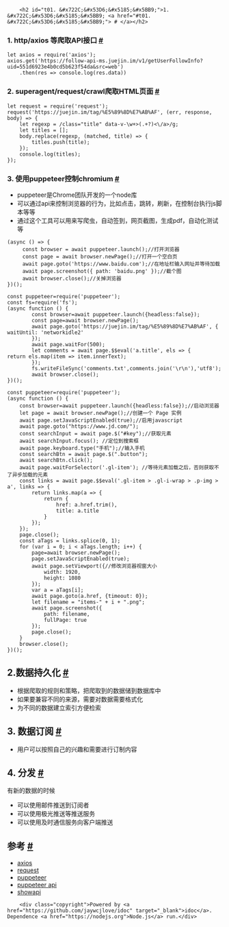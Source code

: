 
        <h2 id="t01. &#x722C;&#x53D6;&#x5185;&#x5BB9;">1. &#x722C;&#x53D6;&#x5185;&#x5BB9; <a href="#t01. &#x722C;&#x53D6;&#x5185;&#x5BB9;"> # </a></h2>
<h3 id="t11. http/axios &#x7B49;&#x722C;&#x53D6;API&#x63A5;&#x53E3;">1. http/axios &#x7B49;&#x722C;&#x53D6;API&#x63A5;&#x53E3; <a href="#t11. http/axios &#x7B49;&#x722C;&#x53D6;API&#x63A5;&#x53E3;"> # </a></h3>
<pre><code class="lang-js"><span class="hljs-keyword">let</span> axios = <span class="hljs-built_in">require</span>(<span class="hljs-string">&apos;axios&apos;</span>);
axios.get(<span class="hljs-string">&apos;https://follow-api-ms.juejin.im/v1/getUserFollowInfo?uid=551d6923e4b0cd5b623f54da&amp;src=web&apos;</span>)
    .then(<span class="hljs-function"><span class="hljs-params">res</span> =&gt;</span> <span class="hljs-built_in">console</span>.log(res.data))
</code></pre>
<h3 id="t22. superagent/request/crawl&#x722C;&#x53D6;HTML&#x9875;&#x9762;">2. superagent/request/crawl&#x722C;&#x53D6;HTML&#x9875;&#x9762; <a href="#t22. superagent/request/crawl&#x722C;&#x53D6;HTML&#x9875;&#x9762;"> # </a></h3>
<pre><code class="lang-js"><span class="hljs-keyword">let</span> request = <span class="hljs-built_in">require</span>(<span class="hljs-string">&apos;request&apos;</span>);
request(<span class="hljs-string">&apos;https://juejin.im/tag/%E5%89%8D%E7%AB%AF&apos;</span>, (err, response, body) =&gt; {
    <span class="hljs-keyword">let</span> regexp = <span class="hljs-regexp">/class=&quot;title&quot; data-v-\w+&gt;(.+?)&lt;\/a&gt;/g</span>;
    <span class="hljs-keyword">let</span> titles = [];
    body.replace(regexp, (matched, title) =&gt; {
        titles.push(title);
    });
    <span class="hljs-built_in">console</span>.log(titles);
});
</code></pre>
<h3 id="t33. &#x4F7F;&#x7528;puppeteer&#x63A7;&#x5236;chromium">3. &#x4F7F;&#x7528;puppeteer&#x63A7;&#x5236;chromium <a href="#t33. &#x4F7F;&#x7528;puppeteer&#x63A7;&#x5236;chromium"> # </a></h3>
<ul>
<li>puppeteer&#x662F;Chrome&#x56E2;&#x961F;&#x5F00;&#x53D1;&#x7684;&#x4E00;&#x4E2A;node&#x5E93;</li>
<li>&#x53EF;&#x4EE5;&#x901A;&#x8FC7;api&#x6765;&#x63A7;&#x5236;&#x6D4F;&#x89C8;&#x5668;&#x7684;&#x884C;&#x4E3A;&#xFF0C;&#x6BD4;&#x5982;&#x70B9;&#x51FB;&#xFF0C;&#x8DF3;&#x8F6C;&#xFF0C;&#x5237;&#x65B0;&#xFF0C;&#x5728;&#x63A7;&#x5236;&#x53F0;&#x6267;&#x884C;js&#x811A;&#x672C;&#x7B49;&#x7B49;</li>
<li>&#x901A;&#x8FC7;&#x8FD9;&#x4E2A;&#x5DE5;&#x5177;&#x53EF;&#x4EE5;&#x7528;&#x6765;&#x5199;&#x722C;&#x866B;&#xFF0C;&#x81EA;&#x52A8;&#x7B7E;&#x5230;&#xFF0C;&#x7F51;&#x9875;&#x622A;&#x56FE;&#xFF0C;&#x751F;&#x6210;pdf&#xFF0C;&#x81EA;&#x52A8;&#x5316;&#x6D4B;&#x8BD5;&#x7B49;</li>
</ul>
<pre><code class="lang-js">(<span class="hljs-keyword">async</span> () =&gt; {
     <span class="hljs-keyword">const</span> browser = <span class="hljs-keyword">await</span> puppeteer.launch();<span class="hljs-comment">//&#x6253;&#x5F00;&#x6D4F;&#x89C8;&#x5668;</span>
     <span class="hljs-keyword">const</span> page = <span class="hljs-keyword">await</span> browser.newPage();<span class="hljs-comment">//&#x6253;&#x5F00;&#x4E00;&#x4E2A;&#x7A7A;&#x767D;&#x9875;</span>
     <span class="hljs-keyword">await</span> page.goto(<span class="hljs-string">&apos;https://www.baidu.com&apos;</span>);<span class="hljs-comment">//&#x5728;&#x5730;&#x5740;&#x680F;&#x8F93;&#x5165;&#x7F51;&#x5740;&#x5E76;&#x7B49;&#x5F85;&#x52A0;&#x8F7D;</span>
     <span class="hljs-keyword">await</span> page.screenshot({ <span class="hljs-attr">path</span>: <span class="hljs-string">&apos;baidu.png&apos;</span> });<span class="hljs-comment">//&#x622A;&#x4E2A;&#x56FE;</span>
     <span class="hljs-keyword">await</span> browser.close();<span class="hljs-comment">//&#x5173;&#x6389;&#x6D4F;&#x89C8;&#x5668;</span>
})();
</code></pre>
<pre><code class="lang-js"><span class="hljs-keyword">const</span> puppeteer=<span class="hljs-built_in">require</span>(<span class="hljs-string">&apos;puppeteer&apos;</span>);
<span class="hljs-keyword">const</span> fs=<span class="hljs-built_in">require</span>(<span class="hljs-string">&apos;fs&apos;</span>);
(<span class="hljs-keyword">async</span> <span class="hljs-function"><span class="hljs-keyword">function</span> (<span class="hljs-params"></span>) </span>{
        <span class="hljs-keyword">const</span> browser=<span class="hljs-keyword">await</span> puppeteer.launch({<span class="hljs-attr">headless</span>:<span class="hljs-literal">false</span>});
        <span class="hljs-keyword">const</span> page=<span class="hljs-keyword">await</span> browser.newPage();
        <span class="hljs-keyword">await</span> page.goto(<span class="hljs-string">&apos;https://juejin.im/tag/%E5%89%8D%E7%AB%AF&apos;</span>, {
<span class="hljs-attr">waitUntil</span>: <span class="hljs-string">&apos;networkidle2&apos;</span>
        });
        <span class="hljs-keyword">await</span> page.waitFor(<span class="hljs-number">500</span>);
        <span class="hljs-keyword">let</span> comments = <span class="hljs-keyword">await</span> page.$$<span class="hljs-built_in">eval</span>(<span class="hljs-string">&apos;a.title&apos;</span>, els =&gt; {
<span class="hljs-keyword">return</span> els.map(<span class="hljs-function"><span class="hljs-params">item</span> =&gt;</span> item.innerText);
        });
        fs.writeFileSync(<span class="hljs-string">&apos;comments.txt&apos;</span>,comments.join(<span class="hljs-string">&apos;\r\n&apos;</span>),<span class="hljs-string">&apos;utf8&apos;</span>);
        <span class="hljs-keyword">await</span> browser.close();
})();
</code></pre>
<pre><code class="lang-js"><span class="hljs-keyword">const</span> puppeteer=<span class="hljs-built_in">require</span>(<span class="hljs-string">&apos;puppeteer&apos;</span>);
(<span class="hljs-keyword">async</span> <span class="hljs-function"><span class="hljs-keyword">function</span> (<span class="hljs-params"></span>) </span>{
    <span class="hljs-keyword">const</span> browser=<span class="hljs-keyword">await</span> puppeteer.launch({<span class="hljs-attr">headless</span>:<span class="hljs-literal">false</span>});<span class="hljs-comment">//&#x542F;&#x52A8;&#x6D4F;&#x89C8;&#x5668;</span>
    <span class="hljs-keyword">let</span> page = <span class="hljs-keyword">await</span> browser.newPage();<span class="hljs-comment">//&#x521B;&#x5EFA;&#x4E00;&#x4E2A; Page &#x5B9E;&#x4F8B;</span>
    <span class="hljs-keyword">await</span> page.setJavaScriptEnabled(<span class="hljs-literal">true</span>);<span class="hljs-comment">//&#x542F;&#x7528;javascript</span>
    <span class="hljs-keyword">await</span> page.goto(<span class="hljs-string">&quot;https://www.jd.com/&quot;</span>);
    <span class="hljs-keyword">const</span> searchInput = <span class="hljs-keyword">await</span> page.$(<span class="hljs-string">&quot;#key&quot;</span>);<span class="hljs-comment">//&#x83B7;&#x53D6;&#x5143;&#x7D20;</span>
    <span class="hljs-keyword">await</span> searchInput.focus(); <span class="hljs-comment">//&#x5B9A;&#x4F4D;&#x5230;&#x641C;&#x7D22;&#x6846;</span>
    <span class="hljs-keyword">await</span> page.keyboard.type(<span class="hljs-string">&quot;&#x624B;&#x673A;&quot;</span>);<span class="hljs-comment">//&#x8F93;&#x5165;&#x624B;&#x673A;</span>
    <span class="hljs-keyword">const</span> searchBtn = <span class="hljs-keyword">await</span> page.$(<span class="hljs-string">&quot;.button&quot;</span>);
    <span class="hljs-keyword">await</span> searchBtn.click();
    <span class="hljs-keyword">await</span> page.waitForSelector(<span class="hljs-string">&apos;.gl-item&apos;</span>); <span class="hljs-comment">//&#x7B49;&#x5F85;&#x5143;&#x7D20;&#x52A0;&#x8F7D;&#x4E4B;&#x540E;&#xFF0C;&#x5426;&#x5219;&#x83B7;&#x53D6;&#x4E0D;&#x4E86;&#x5F02;&#x6B65;&#x52A0;&#x8F7D;&#x7684;&#x5143;&#x7D20;</span>
    <span class="hljs-keyword">const</span> links = <span class="hljs-keyword">await</span> page.$$<span class="hljs-built_in">eval</span>(<span class="hljs-string">&apos;.gl-item &gt; .gl-i-wrap &gt; .p-img &gt; a&apos;</span>, links =&gt; {
        <span class="hljs-keyword">return</span> links.map(<span class="hljs-function"><span class="hljs-params">a</span> =&gt;</span> {
            <span class="hljs-keyword">return</span> {
                <span class="hljs-attr">href</span>: a.href.trim(),
                <span class="hljs-attr">title</span>: a.title
            }
        });
    });
    page.close();
    <span class="hljs-keyword">const</span> aTags = links.splice(<span class="hljs-number">0</span>, <span class="hljs-number">1</span>);
    <span class="hljs-keyword">for</span> (<span class="hljs-keyword">var</span> i = <span class="hljs-number">0</span>; i &lt; aTags.length; i++) {
        page=<span class="hljs-keyword">await</span> browser.newPage();
        page.setJavaScriptEnabled(<span class="hljs-literal">true</span>);
        <span class="hljs-keyword">await</span> page.setViewport({<span class="hljs-comment">//&#x4FEE;&#x6539;&#x6D4F;&#x89C8;&#x5668;&#x89C6;&#x7A97;&#x5927;&#x5C0F;</span>
            width: <span class="hljs-number">1920</span>,
            <span class="hljs-attr">height</span>: <span class="hljs-number">1080</span>
        });
        <span class="hljs-keyword">var</span> a = aTags[i];
        <span class="hljs-keyword">await</span> page.goto(a.href, {<span class="hljs-attr">timeout</span>: <span class="hljs-number">0</span>});
        <span class="hljs-keyword">let</span> filename = <span class="hljs-string">&quot;items-&quot;</span> + i + <span class="hljs-string">&quot;.png&quot;</span>;
        <span class="hljs-keyword">await</span> page.screenshot({
            <span class="hljs-attr">path</span>: filename,
            <span class="hljs-attr">fullPage</span>: <span class="hljs-literal">true</span>
        });
        page.close();
    }
    browser.close();
})();
</code></pre>
<h2 id="t42.&#x6570;&#x636E;&#x6301;&#x4E45;&#x5316;">2.&#x6570;&#x636E;&#x6301;&#x4E45;&#x5316; <a href="#t42.&#x6570;&#x636E;&#x6301;&#x4E45;&#x5316;"> # </a></h2>
<ul>
<li>&#x6839;&#x636E;&#x722C;&#x53D6;&#x7684;&#x89C4;&#x5219;&#x548C;&#x7B56;&#x7565;&#xFF0C;&#x628A;&#x722C;&#x53D6;&#x5230;&#x7684;&#x6570;&#x636E;&#x50A8;&#x5230;&#x6570;&#x636E;&#x5E93;&#x4E2D;</li>
<li>&#x5982;&#x679C;&#x8981;&#x517C;&#x5BB9;&#x4E0D;&#x540C;&#x7684;&#x6765;&#x6E90;&#xFF0C;&#x9700;&#x8981;&#x5BF9;&#x6570;&#x636E;&#x9700;&#x8981;&#x683C;&#x5F0F;&#x5316;</li>
<li>&#x4E3A;&#x4E0D;&#x540C;&#x7684;&#x6570;&#x636E;&#x5EFA;&#x7ACB;&#x7D22;&#x5F15;&#x65B9;&#x4FBF;&#x68C0;&#x7D22;</li>
</ul>
<h2 id="t53. &#x6570;&#x636E;&#x8BA2;&#x9605;">3. &#x6570;&#x636E;&#x8BA2;&#x9605; <a href="#t53. &#x6570;&#x636E;&#x8BA2;&#x9605;"> # </a></h2>
<ul>
<li>&#x7528;&#x6237;&#x53EF;&#x4EE5;&#x6309;&#x7167;&#x81EA;&#x5DF1;&#x7684;&#x5174;&#x8DA3;&#x548C;&#x9700;&#x8981;&#x8FDB;&#x884C;&#x8BA2;&#x5236;&#x5185;&#x5BB9;</li>
</ul>
<h2 id="t64. &#x5206;&#x53D1;">4. &#x5206;&#x53D1; <a href="#t64. &#x5206;&#x53D1;"> # </a></h2>
<p>&#x6709;&#x65B0;&#x7684;&#x6570;&#x636E;&#x7684;&#x65F6;&#x5019;</p>
<ul>
<li>&#x53EF;&#x4EE5;&#x4F7F;&#x7528;&#x90AE;&#x4EF6;&#x63A8;&#x9001;&#x5230;&#x8BA2;&#x9605;&#x8005;</li>
<li>&#x53EF;&#x4EE5;&#x4F7F;&#x7528;&#x6781;&#x5149;&#x63A8;&#x9001;&#x7B49;&#x63A8;&#x9001;&#x670D;&#x52A1;</li>
<li>&#x53EF;&#x4EE5;&#x4F7F;&#x7528;&#x53CA;&#x65F6;&#x901A;&#x4FE1;&#x670D;&#x52A1;&#x5411;&#x5BA2;&#x6237;&#x7AEF;&#x63A8;&#x9001;</li>
</ul>
<h2 id="t7&#x53C2;&#x8003;">&#x53C2;&#x8003; <a href="#t7&#x53C2;&#x8003;"> # </a></h2>
<ul>
<li><a href="https://www.npmjs.com/package/axios">axios</a></li>
<li><a href="https://www.npmjs.com/package/request">request</a></li>
<li><a href="https://github.com/GoogleChrome/puppeteer">puppeteer</a></li>
<li><a href="https://github.com/GoogleChrome/puppeteer/blob/v1.7.0/docs/api.md">puppeteer api</a></li>
<li><a href="https://www.showapi.com/api/view/184/4">showapi</a> </li>
</ul>

        <div class="copyright">Powered by <a href="https://github.com/jaywcjlove/idoc" target="_blank">idoc</a>. Dependence <a href="https://nodejs.org">Node.js</a> run.</div>
    